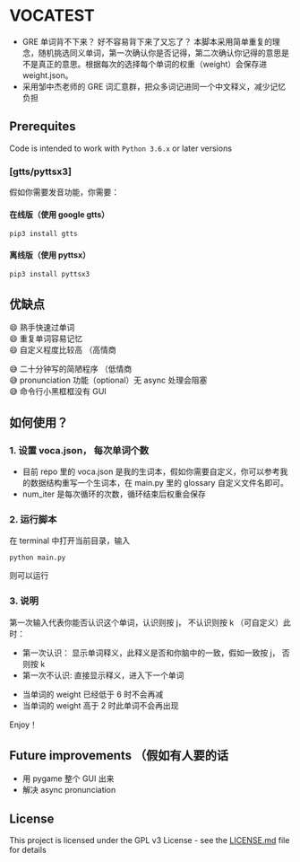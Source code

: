 # VOCATEST

- GRE 单词背不下来？ 好不容易背下来了又忘了？ 本脚本采用简单重复的理念，随机挑选同义单词，第一次确认你是否记得，第二次确认你记得的意思是不是真正的意思。根据每次的选择每个单词的权重（weight）会保存进 weight.json。
- 采用邹中杰老师的 GRE 词汇意群，把众多词记进同一个中文释义，减少记忆负担

## Prerequites

Code is intended to work with `Python 3.6.x` or later versions

### [gtts/pyttsx3]

假如你需要发音功能，你需要：

#### 在线版（使用 google gtts）

```
pip3 install gtts
```

#### 离线版（使用 pyttsx）

```
pip3 install pyttsx3
```

## 优缺点

😄 熟手快速过单词  
😄 重复单词容易记忆  
😄 自定义程度比较高 （高情商

😅 二十分钟写的简陋程序 （低情商  
😅 pronunciation 功能（optional）无 async 处理会阻塞  
😅 命令行小黑框框没有 GUI

## 如何使用？

### 1. 设置 voca.json， 每次单词个数

- 目前 repo 里的 voca.json 是我的生词本，假如你需要自定义，你可以参考我的数据结构重写一个生词本，在 main.py 里的 glossary 自定义文件名即可。
- num_iter 是每次循环的次数，循环结束后权重会保存

### 2. 运行脚本

在 terminal 中打开当前目录，输入

```
python main.py
```

则可以运行

### 3. 说明

第一次输入代表你能否认识这个单词，认识则按 j， 不认识则按 k （可自定义）此时：

- 第一次认识： 显示单词释义，此释义是否和你脑中的一致，假如一致按 j， 否则按 k
- 第一次不认识: 直接显示释义，进入下一个单词

* 当单词的 weight 已经低于 6 时不会再减
* 当单词的 weight 高于 2 时此单词不会再出现

Enjoy！

## Future improvements （假如有人要的话

- 用 pygame 整个 GUI 出来
- 解决 async pronunciation

## License

This project is licensed under the GPL v3 License - see the [LICENSE.md](LICENSE.md) file for details

